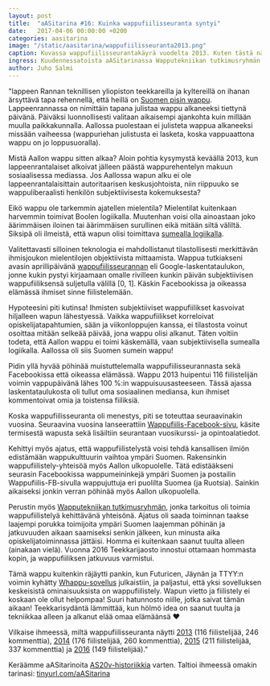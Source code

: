 ```yaml
---
layout: post
title:  "aASitarina #16: Kuinka wappufiilisseuranta syntyi"
date:   2017-04-06 00:00:00 +0200
categories: aasitarina
image: "/static/aasitarina/wappufiilisseuranta2013.png"
caption: Kuvassa wappufiilisseurantakäyrä vuodelta 2013. Kuten tästä nähdään, wappufiilis ei kasva monotonisesti, eikä mitään selkeää wapun alkua ole havaittavissa.
ingress: Kuudennessatoista aASitarinassa Wapputekniikan tutkimusryhmän emeritusjohtaja Juho Salmi ('08) kertoo, miten wappufiilisseuranta syntyi
author: Juho Salmi
---
```


"lappeen Rannan teknillisen yliopiston teekkareilla ja kyltereillä on ihanan ärsyttävä tapa rehennellä, että heillä on [Suomen pisin wappu](http://www.suomenpisinwappu.fi/). Lappeenrannassa on nimittäin tapana julistaa wappu alkaneeksi tiettynä päivänä. Päiväksi luonnollisesti valitaan aikaisempi ajankohta kuin millään muulla paikkakunnalla. Aallossa puolestaan ei julisteta wappua alkaneeksi missään vaiheessa (wappuriehan julistusta ei lasketa, koska vappuaattona wappu on jo loppusuoralla).

Mistä Aallon wappu sitten alkaa? Aloin pohtia kysymystä keväällä 2013, kun lappeenrantalaiset alkoivat jälleen päästä wappurehentelyn makuun sosiaalisessa mediassa. Jos Aallossa wapun alku ei ole lappeenrantalaisittain autoritaarisen keskusjohtoista, niin riippuuko se wappuliberaalisti henkilön subjektiivisesta kokemuksesta?

Eikö wappu ole tarkemmin ajatellen mielentila? Mielentilat kuitenkaan harvemmin toimivat Boolen logiikalla. Muutenhan voisi olla ainoastaan joko äärimmäisen iloinen tai äärimmäisen surullinen eikä mitään siltä väliltä. Siksipä oli ilmeistä, että wapun olisi toimittava [sumealla logiikalla](https://fi.wikipedia.org/wiki/Sumea_logiikka).

Valitettavasti silloinen teknologia ei mahdollistanut tilastollisesti merkittävän ihmisjoukon mielentilojen objektiivista mittaamista. Wappua tutkiakseni avasin aprillipäivänä [wappufiilisseurannan](http://tinyurl.com/wappufiilis) eli Google-laskentataulukon, jonne kukin pystyi kirjaamaan omalle rivilleen kunkin päivän subjektiivisen wappufiiliksensä suljetulla välillä [0, 1]. Käskin Facebookissa ja oikeassa elämässä ihmiset sinne fiilistelemään.

Hypoteesini piti kutinsa! Ihmisten subjektiiviset wappufiilikset kasvoivat hiljalleen wapun lähestyessä. Vaikka wappufiilikset korreloivat opiskelijatapahtumien, sään ja viikonloppujen kanssa, ei tilastosta voinut osoittaa mitään selkeää päivää, jona wappu olisi alkanut. Täten voitiin todeta, että Aallon wappu ei toimi käskemällä, vaan subjektiivisella sumealla logiikalla. Aallossa oli siis Suomen sumein wappu!

Pidin yllä hyvää pöhinää muistuttelemalla wappufiilisseurannasta sekä Facebookissa että oikeassa elämässä. Wappu 2013 huipentui 116 fiilistelijän voimin vappupäivänä lähes 100 %:in wappuisuusasteeseen. Tässä ajassa laskentataulukosta oli tullut oma sosiaalinen mediansa, kun ihmiset kommentoivat omia ja toistensa fiiliksiä.

Koska wappufiilisseuranta oli menestys, piti se toteuttaa seuraavinakin vuosina. Seuraavina vuosina lanseerattiin [Wappufiilis-Facebook-sivu](https://www.facebook.com/wappufiilis/), käsite termisestä wapusta sekä lisäiltiin seurantaan vuosikurssi- ja opintoalatiedot.

Kehittyi myös ajatus, että wappufiilistelystä voisi tehdä kansallisen ilmiön edistämään wappukulttuurin vaihtoa ympäri Suomen. Rakensinkin wappufiilistely-yhteisöä myös Aallon ulkopuolelle. Tätä edistääkseni seurasin Facebookissa wappumeininkejä ympäri Suomen ja postailin Wappufiilis-FB-sivulla wappujuttuja eri puolilta Suomea (ja Ruotsia). Sainkin aikaiseksi jonkin verran pöhinää myös Aallon ulkopuolella.

Perustin myös [Wapputekniikan tutkimusryhmän](https://www.facebook.com/groups/wappufiilis/), jonka tarkoitus oli toimia wappufiilistelyä kehittävänä yhteisönä. Ajatus oli saada toiminnan taakse laajempi porukka toimijoita ympäri Suomen laajemman pöhinän ja jatkuvuuden aikaan saamiseksi senkin jälkeen, kun minusta aika opiskelijatoiminnassa jättäisi. Homma ei kuitenkaan saanut tuulta alleen (ainakaan vielä). Vuonna 2016 Teekkarijaosto innostui ottamaan hommasta kopin, ja wappufiiliksen jatkuvuus varmistui.

Tämä wappu kuitenkin räjäytti pankin, kun Futuricen, Jäynän ja TTYY:n voimin kyhätty [Whappu-sovellus](http://wappu.futurice.com/) julkaistiin, ja paljastui, että yksi sovelluksen keskeisistä ominaisuuksista on wappufiilistely. Wapun vietto ja fiilistely ei koskaan ole ollut helpompaa! Suuri hatunnosto niille, jotka saivat tämän aikaan! Teekkarisydäntä lämmittää, kun hölmö idea on saanut tuulta ja tekniikkaa alleen ja alkanut elää omaa elämäänsä ❤

Vilkaise ihmeessä, miltä wappufiilisseuranta näytti [2013](http://tinyurl.com/wappufiilis) (116 fiilistelijää, 246 kommenttia), [2014](http://tinyurl.com/fiilis2014) (176 fiilistelijää, 260 kommenttia), [2015](http://tinyurl.com/wappu2015) (211 fiilistelijää, 337 kommenttia) ja [2016](http://tinyurl.com/wappu2016) (149 fiilistelijää)."

Keräämme aASitarinoita [AS20v-historiikkia](https://www.facebook.com/AS20v/) varten. Taltioi ihmeessä omakin tarinasi: [tinyurl.com/aASitarina](http://tinyurl.com/aASitarina)
